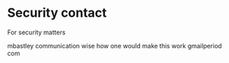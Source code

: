 # Security contact
For security matters

mbastley communication wise how one would make this work gmailperiod com
